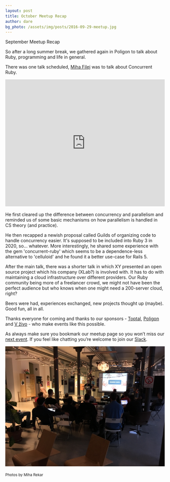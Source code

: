 ```yaml
---
layout: post
title: October Meetup Recap
author: dare
bg_photo: /assets/img/posts/2016-09-29-meetup.jpg
---
```


September Meetup Recap

So after a long summer break, we gathered again in Poligon to talk about Ruby, programming and life in general.

There was one talk scheduled, [Miha Filej](https://twitter.com/mfilej) was to talk about Concurrent Ruby.

<iframe height="400" src="https://www.youtube.com/embed/r29iAzhhPxg" frameborder="0" style="width: 100%" allowfullscreen></iframe>

He first cleared up the difference between concurrency and parallelism and reminded us of some basic mechanisms on how parallelism is handled in CS theory (and practice).

He then recapped a newish proposal called Guilds of organizing code to handle concurrency easier. It's supposed to be included into Ruby 3 in 2020, so... whatever. More interestingly, he shared some experience with the gem 'concurrent-ruby' which seems to be a dependence-less alternative to 'celluloid' and he found it a better use-case for Rails 5.

After the main talk, there was a shorter talk in which XY presented an open source project which his company (XLab?) is involved with. It has to do with maintaining a cloud infrastructure over different providers. Our Ruby community being more of a freelancer crowd, we might not have been the perfect audience but who knows when one might need a 200-server cloud, right?

Beers were had, experiences exchanged, new projects thought up (maybe). Good fun, all in all.  

Thanks everyone for coming and thanks to our sponsors - [Toptal](http://www.toptal.com), [Poligon](http://www.poligon.si) and [V živo](http://vzivo.si) - who make events like this possible.

As always make sure you bookmark our meetup page so you won’t miss our [next event](http://www.meetup.com/RubySlovenia/). If you feel like chatting you’re welcome to join our [Slack](http://slack.rug.si/).

<div class="gallery">
  <a href="/assets/img/posts/2016-09-29-meetup.jpg" target="_blank">
    <img src="/assets/img/posts/2016-09-29-meetup.jpg" alt="Ruby meetup - May 2016">
  </a>

  <small>Photos by Miha Rekar</small>
</div>
